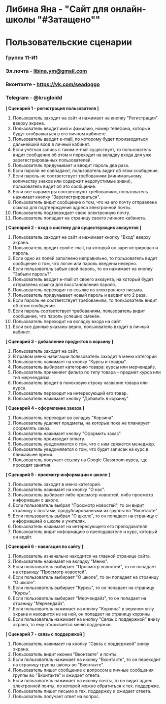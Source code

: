 # Либина Яна - "Сайт для онлайн-школы "#Затащено""
# Пользовательские сценарии

### Группа 11-И1
### Эл.почта - libina.ym@gmail.com
### Вконтакте - https://vk.com/seadoggo
### Telegram - @krugloidd

**[ Сценарий 1 - регистрация пользователя ]**
1. Пользователь заходит на сайт и нажимает на кнопку "Регистрация" вверху экрана.
2. Пользователь вводит имя и фамилию, номер телефона, которые будут отображаться в его личном кабинете.
3. Пользователь вводит e-mail, по которому будет производиться дальнейший вход в личный кабинет.
4. Если учётная запись с таким e-mail существует, то пользователь видит сообщение об этом и переходит на вкладку входа для уже зарегистрированных пользователей.
5. Пользователь придумывает и вводит пароль два раза.
6. Если пароли не совпадают, пользователь видит об этом сообщение.
7. Если пароль не соответствует требованиям (минимальному количеству знаков или содержит недопустимые знаки), пользователь видит об это сообщение.
8. Если все параметры соответсвуют требованиям, пользователь нажимает кнопку "Зарегистрироваться".
9. Пользователь видит сообщение о том, что на его почту отправлена ссылка для подтверждения адреса электронной почты.
10. Пользователь подтверждает свою электронную почту.
11. Пользователь попадает на страницу своего личного кабинета.

**[ Сценарий 2 - вход в систему для существующих аккаунтов ]**
1. Пользователь заходит на сайт и нажимает кнопку "Вход" вверху экрана.
2. Пользователь вводит свой e-mail, на который он зарегистрирован и пароль.
3. Если одно из полей заполнено неправильно, то пользователь видит сообщение о том, что логин или пароль введены неверно.
4. Если пользователь забыл свой пароль, то он нажимает на кнопку "Забыли пароль?"
5. Пользователь вводит e-mail от своего аккаунта, на который будет отправлена ссылка для восстановления пароля.
6. Пользователь переходит по ссылке из электронного письма.
7. Пользователь придумывает новый пароль и вводит его 2 раза.
8. Если пароль не соответствует требованиям, то пользователь видит об этом сообщение.
9. Если пароль соответствует требованиям, пользователь видит сообщение, что пароль успешно сменён.
10. Пользователь переходит на вкладку входа на сайт.
11. Если все данные указаны верно, пользователь входит в личный кабинет.

**[ Сценарий 3 - добавление продуктов в корзину ]**
1. Пользователь заходит на сайт.
2. В правом меню навигации пользователь заходит в меню категорий
3. Пользователь нажимает на кнопку "Курсы и товары".
4. Пользователь выбирает категорию товара: курсы или мерчендайз.
5. Пользователь применяет фильтр по типу товара - предмет курса или тип мерчендайза.
6. Пользователь вводит в поисковую строку название товара или курса.
7. Пользователь переходит на интересующий его товар.
8. Пользователь нажимает кнопку "Добавить в корзину"

**[ Сценарий 4 - оформление заказа ]**
1. Пользователь переходит во вкладку "Корзина"
2. Пользователь удаляет предметы, на которые пока не планирует оформлять заказ.
3. Пользователь нажимает кнопку "Оформить заказ".
4. Пользователь производит оплату.
5. Пользователь уведомляется о том, что с ним свяжется менеджер.
6. Пользователь уведомляется о том, что будет записан на курс в ближайшее время.
7. Пользователь получает ссылку на Google Classroom курса, где проходят занятия.


**[ Сценарий 5 - просмотр информации о школе ]**
1. Пользователь заходит в меню категорий.
2. Пользователь нажимает на кнопку "О нас".
3. Пользователь выбирает либо просмотр новостей, либо просмотр информации о школе.
4. Если пользователь выбрал "Просмотр новостей", то он видит страницу с постами, продублированными из группы во "Вконтакте"
5. Если пользователь выбрал "О школе", то он попадает на страницу с информацией о школе и учителях.
6. Пользователь нажимает на интересующего его преподавателя.
7. Пользователь видит информацию о преподавателе и курс, который он ведёт.


**[ Сценарий 6 - навигация по сайту ]**
1. Пользователь изначально находится на главной странице сайта.
2. Пользователь нажимает на вкладку "Меню".
3. Если пользователь выбирает "Просмотр новостей", то он попадает на страницу "Просмотр новостей".
4. Если пользователь выбирает "О школе", то он попадает на страницу "О школе".
5. Если пользователь выбирает "Курсы", то он попадает на страницу "Курсы".
6. Если пользователь выбирает "Мерчендайз", то он попадает на страницу "Мерчендайз".
7. Если пользователь нажимает на кнопку "Корзина" в верхнем углу экрана и находится не на ней, он попадает на страницу корзины.
9. Если пользователь нажимает на кнопку "Связь с поддержкой" внизу экрана, то ему открывается меню поддержки.

**[ Сценарий 7 - связь с поддержкой ]**
1. Пользователь нажимает на кнопку "Связь с поддержкой" внизу экрана.
2. Пользователь видит иконки "Вконтакте" и почты.
3. Если пользователь нажимает на иконку "Вконтакте", то он переходит на страницу группы школы во "Вконтакте".
4. Пользователь пишет сообщение с вопросом в личные сообщения группы во "Вконтакте" и ожидает ответа.
5. Если пользователь нажимает на иконку почты, то он видит адрес электронной почты, по которой можно обратиться к тех. поддержке.
6. Пользователь пишет письмо в тех. поддержку и ожидает ответа.
7. Пользователь получает ответ на вопрос.






